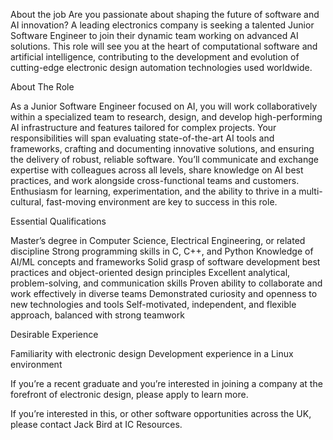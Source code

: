 About the job
Are you passionate about shaping the future of software and AI innovation? A leading electronics company is seeking a talented Junior Software Engineer to join their dynamic team working on advanced AI solutions. This role will see you at the heart of computational software and artificial intelligence, contributing to the development and evolution of cutting-edge electronic design automation technologies used worldwide.

About The Role

As a Junior Software Engineer focused on AI, you will work collaboratively within a specialized team to research, design, and develop high-performing AI infrastructure and features tailored for complex projects. Your responsibilities will span evaluating state-of-the-art AI tools and frameworks, crafting and documenting innovative solutions, and ensuring the delivery of robust, reliable software. You’ll communicate and exchange expertise with colleagues across all levels, share knowledge on AI best practices, and work alongside cross-functional teams and customers. Enthusiasm for learning, experimentation, and the ability to thrive in a multi-cultural, fast-moving environment are key to success in this role.

Essential Qualifications

Master’s degree in Computer Science, Electrical Engineering, or related discipline
Strong programming skills in C, C++, and Python
Knowledge of AI/ML concepts and frameworks
Solid grasp of software development best practices and object-oriented design principles
Excellent analytical, problem-solving, and communication skills
Proven ability to collaborate and work effectively in diverse teams
Demonstrated curiosity and openness to new technologies and tools
Self-motivated, independent, and flexible approach, balanced with strong teamwork

Desirable Experience

Familiarity with electronic design
Development experience in a Linux environment

If you’re a recent graduate and you’re interested in joining a company at the forefront of electronic design, please apply to learn more.

If you’re interested in this, or other software opportunities across the UK, please contact Jack Bird at IC Resources.